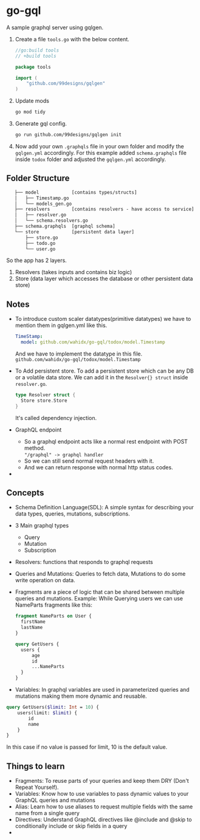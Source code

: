 # go-gql

A sample graphql server using gqlgen.

1. Create a file `tools.go` with the below content.

   ```go
   //go:build tools
   // +build tools

   package tools

   import (
       "github.com/99designs/gqlgen"
   )
   ```

2. Update mods

   ```sh
   go mod tidy
   ```

3. Generate gql config.

   ```sh
   go run github.com/99designs/gqlgen init
   ```

4. Now add your own `.graphqls` file in your own folder and modify the `gqlgen.yml` accordingly.
   For this example added `schema.graphqls` file inside `todox` folder and adjusted the `gqlgen.yml` accordingly.

## Folder Structure

```txt
   ├── model            [contains types/structs]
   │   ├── Timestamp.go
   │   └── models_gen.go
   ├── resolvers        [contains resolvers - have access to service]
   │   ├── resolver.go
   │   └── schema.resolvers.go
   ├── schema.graphqls  [graphql schema]
   └── store            [persistent data layer]
       ├── store.go
       ├── todo.go
       └── user.go
```

So the app has 2 layers.

1. Resolvers (takes inputs and contains biz logic)
2. Store (data layer which accesses the database or other persistent data store)

## Notes

- To introduce custom scaler datatypes(primitive datatypes) we have to mention them in gqlgen.yml like this.

  ```yml
  TimeStamp:
    model: github.com/wahidx/go-gql/todox/model.Timestamp
  ```

  And we have to implement the datatype in this file.\
  `github.com/wahidx/go-gql/todox/model.Timestamp`

- To Add persistent store.
  To add a persistent store which can be any DB or a volatile data store. We can add it in the `Resolver{} struct` inside `resolver.go`.

  ```go
  type Resolver struct {
    Store store.Store
  }
  ```

  It's called dependency injection.

- GraphQL endpoint
  - So a graphql endpoint acts like a normal rest endpoint with POST method.\
    `"/graphql" -> graphql handler`
  - So we can still send normal request headers with it.
  - And we can return response with normal http status codes.
-

## Concepts

- Schema Definition Language(SDL): A simple syntax for describing your data types, queries, mutations, subscriptions.
- 3 Main graphql types
  - Query
  - Mutation
  - Subscription
- Resolvers: functions that responds to graphql requests
- Queries and Mutations: Queries to fetch data, Mutations to do some write operation on data.
- Fragments are a piece of logic that can be shared between multiple queries and mutations.
  Example:
  While Querying users we can use NameParts fragments like this:

  ```graphql
  fragment NameParts on User {
  	firstName
  	lastName
  }

  query GetUsers {
  	users {
  		age
  		id
  		...NameParts
  	}
  }
  ```

- Variables: In graphql variables are used in parameterized queries and mutations making them more dynamic and reusable.

```graphql
query GetUsers($limit: Int = 10) {
	users(limit: $limit) {
		id
		name
	}
}
```

In this case if no value is passed for limit, 10 is the default value.

## Things to learn

- Fragments: To reuse parts of your queries and keep them DRY (Don't Repeat Yourself).
- Variables: Know how to use variables to pass dynamic values to your GraphQL queries and mutations
- Alias: Learn how to use aliases to request multiple fields with the same name from a single query
- Directives: Understand GraphQL directives like @include and @skip to conditionally include or skip fields in a query
-

